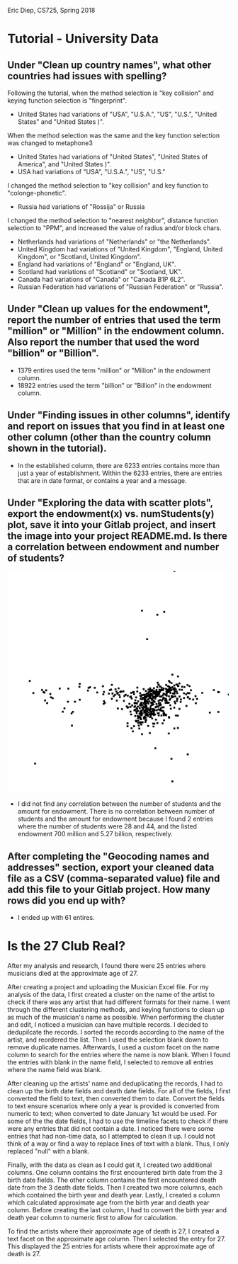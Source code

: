 Eric Diep, CS725, Spring 2018

# Tutorial - University Data
## Under "Clean up country names", what other countries had issues with spelling?
Following the tutorial, when the method selection is "key collision" and keying function selection is "fingerprint".
- United States had variations of "USA", "U.S.A.", "US", "U.S.", "United States" and "United States )".

When the method selection was the same and the key function selection was changed to metaphone3
- United States had variations of "United States", "United States of America", and "United States )".
- USA had variations of "USA", "U.S.A.", "US", "U.S."

I changed the method selection to "key collision" and key function to "colonge-phonetic".
- Russia had variations of "Rossija" or Russia

I changed the method selection to "nearest neighbor", distance function selection to "PPM", and increased the value of radius and/or block chars.
- Netherlands had variations of "Netherlands" or "the Netherlands". 
- United Kingdom had variations of "United Kingdom", "England, United Kingdom", or "Scotland, United Kingdom".
- England had variations of "England" or "England, UK".
- Scotland had variations of "Scotland" or "Scotland, UK".
- Canada had variations of "Canada" or "Canada B1P 6L2".
- Russian Federation had variations of "Russian Federation" or "Russia".

## Under "Clean up values for the endowment", report the number of entries that used the term "million" or "Million" in the endowment column. Also report the number that used the word "billion" or "Billion".
- 1379 entires used the term "million" or "Million" in the endowment column.
- 18922 entries used the term "billion" or "Billion" in the endowment column.

## Under "Finding issues in other columns", identify and report on issues that you find in at least one other column (other than the country column shown in the tutorial).
- In the established column, there are 6233 entries contains more than just a year of establishment. Within the 6233 entries, there are entries that are in date format, or contains a year and a message.

## Under "Exploring the data with scatter plots", export the endowment(x) vs. numStudents(y) plot, save it into your Gitlab project, and insert the image into your project README.md. Is there a correlation between endowment and number of students?
![alt text](EndowmentVsNumStudent.png)
- I did not find any correlation between the number of students and the amount for endowment. There is no correlation between number of students and the amount for endowment because I found 2 entries where the number of students were 28 and 44, and the listed endowment 700 million and 5.27 billion, respectively.

## After completing the "Geocoding names and addresses" section, export your cleaned data file as a CSV (comma-separated value) file and add this file to your Gitlab project. How many rows did you end up with?
- I ended up with 61 entires.

# Is the 27 Club Real? 
After my analysis and research, I found there were 25 entries where musicians died at the approximate age of 27.

After creating a project and uploading the Musician Excel file. For my analysis of the data, I first created a cluster on the name of the artist to check 
if there was any artist that had different formats for their name. I went through the different clustering methods, and keying functions to clean up as much 
of the musician's name as possible. When performing the cluster and edit, I noticed a musician can have multiple records. I decided to dedupilcate the records. 
I sorted the records according to the name of the artist, and reordered the list. Then I used the selection blank down to remove duplicate names. Afterwards, 
I used a custom facet on the name column to search for the entries where the name is now blank. When I found the entries with blank in the name field, 
I selected to remove all entries where the name field was blank.

After cleaning up the artists' name and deduplicating the records, I had to clean up the birth date fields and death date fields. For all of the fields, I first
converted the field to text, then converted them to date. Convert the fields to text ensure scenarios where only a year is provided is converted from numeric to text;
when converted to date January 1st would be used. For some of the the date fields, I had to use the timeline facets to check if there were any entries that did not contain
a date. I noticed there were some entries that had non-time data, so I attempted to clean it up. I could not think of a way or find a way to replace lines of text with a blank.
Thus, I only replaced "null" with a blank.

Finally, with the data as clean as I could get it, I created two additional columns. One column contains the first encountered birth date from the 3 birth date fields.
The other column contains the first encountered death date from the 3 death date fields. Then I created two more columns, each which contained the birth year and death year.
Lastly, I created a column which calculated approximate age from the birth year and death year column. Before creating the last column, I had to convert the birth year and death year
column to numeric first to allow for calculation. 

To find the artists where their approximate age of death is 27, I created a text facet on the approximate age column. Then I selected the entry for 27. This displayed the 25 entries for artists
where their approximate age of death is 27.


